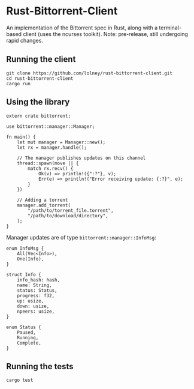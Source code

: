 # Rust-Bittorrent-Client

An implementation of the Bittorrent spec in Rust, along with a terminal-based client (uses the ncurses toolkit). Note: pre-release, still undergoing rapid changes.

## Running the client

```
git clone https://github.com/lolney/rust-bittorrent-client.git
cd rust-bittorrent-client
cargo run
```

## Using the library

```
extern crate bittorrent;

use bittorrent::manager::Manager;

fn main() {
    let mut manager = Manager::new();
    let rx = manager.handle();

    // The manager publishes updates on this channel
    thread::spawn(move || {
        match rx.recv() {
            Ok(v) => println!({":?"}, v);
            Err(e) => println!("Error receiving update: {:?}", e); 
        }
    })

    // Adding a torrent
    manager.add_torrent(
        "/path/to/torrent_file.torrent", 
        "/path/to/download/directory",
    );
}
```
Manager updates are of type `bittorrent::manager::InfoMsg`:
```
enum InfoMsg {
    All(Vec<Info>),
    One(Info),
}

struct Info {
    info_hash: hash,
    name: String,
    status: Status,
    progress: f32,
    up: usize,
    down: usize,
    npeers: usize,
}

enum Status {
    Paused,
    Running,
    Complete,
}
```

## Running the tests

`cargo test`
